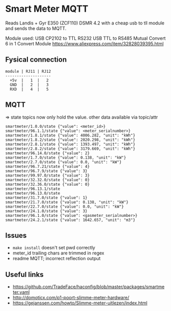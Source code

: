 Smart Meter MQTT
==============

Reads Landis + Gyr E350 (ZCF110) DSMR 4.2 with a cheap usb to tll module and sends the data to MQTT.

Module used:
USB CP2102 to TTL RS232 USB TTL to RS485 Mutual Convert 6 in 1 Convert Module
https://www.aliexpress.com/item/32828039395.html

Fysical connection
------
```
module | RJ11 | RJ12
--------------------
  +5v  |   1  |   2
  GND  |   2  |   3
  RXD  |   4  |   5
```

MQTT
-------
=> state topics now only hold the value. 
other data available via topic/attr
```
smartmeter/1.0.0/state {"value": <meter_id>}
smartmeter/96.1.1/state {"value": <meter_serialnumber>}
smartmeter/1.8.1/state {"value": 4006.282, "unit": "kWh"}
smartmeter/1.8.2/state {"value": 2020.298, "unit": "kWh"}
smartmeter/2.8.1/state {"value": 1393.497, "unit": "kWh"}
smartmeter/2.8.2/state {"value": 3179.669, "unit": "kWh"}
smartmeter/96.14.0/state {"value": 2}
smartmeter/1.7.0/state {"value": 0.138, "unit": "kW"}
smartmeter/2.7.0/state {"value": 0.0, "unit": "kW"}
smartmeter/96.7.21/state {"value": 4}
smartmeter/96.7.9/state {"value": 3}
smartmeter/99.97.0/state {"value": 3}
smartmeter/32.32.0/state {"value": 0}
smartmeter/32.36.0/state {"value": 0}
smartmeter/96.13.1/state 
smartmeter/96.13.0/state 
smartmeter/31.7.0/state {"value": 1}
smartmeter/21.7.0/state {"value": 0.138, "unit": "kW"}
smartmeter/22.7.0/state {"value": 0.0, "unit": "kW"}
smartmeter/24.1.0/state {"value": 3}
smartmeter/96.1.0/state {"value": <gasmeter_serialnumber>}
smartmeter/24.2.1/state {"value": 1642.657, "unit": "m3"}
```

Issues
---------
- `make install` doesn't set pwd correctly 
- meter_id trailing chars are trimmed in regex
- readme MQTT; incorrect reflection output


Useful links
------------
- https://github.com/TradeFace/haconfig/blob/master/packages/smartmeter.yaml
- http://domoticx.com/p1-poort-slimme-meter-hardware/
- https://gejanssen.com/howto/Slimme-meter-uitlezen/index.html
